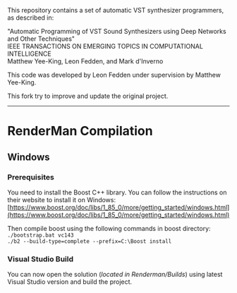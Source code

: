 This repository contains a set of automatic VST synthesizer programmers, as described in:

"Automatic Programming of VST Sound Synthesizers using Deep Networks and Other Techniques"  
IEEE TRANSACTIONS ON EMERGING TOPICS IN COMPUTATIONAL INTELLIGENCE  
Matthew Yee-King, Leon Fedden, and Mark d'Inverno

This code was developed by Leon Fedden under supervision by Matthew Yee-King.

This fork try to improve and update the original project.  

---  
# RenderMan Compilation
## Windows
### Prerequisites

You need to install the Boost C++ library. You can follow the instructions on their website to install it on Windows:  
[https://www.boost.org/doc/libs/1_85_0/more/getting_started/windows.html](https://www.boost.org/doc/libs/1_85_0/more/getting_started/windows.html)

Then compile boost using the following commands in boost directory:
```./bootstrap.bat vc143```  
```./b2 --build-type=complete --prefix=C:\Boost install```  

### Visual Studio Build
You can now open the solution (*located in Renderman/Builds*) using latest Visual Studio version and build the project.
